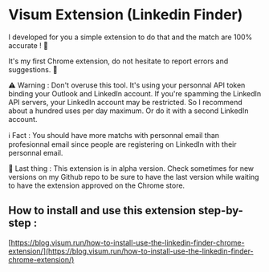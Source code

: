 # Visum Extension (Linkedin Finder)

I developed for you a simple extension to do that and the match are 100% accurate ! 🚀

It's my first Chrome extension, do not hesitate to report errors and suggestions. 💪

⚠️ Warning : Don't overuse this tool. It's using your personnal API token binding your Outlook and LinkedIn account. If you're spamming the LinkedIn API servers, your LinkedIn account may be restricted. So I recommend about a hundred uses per day maximum. Or do it with a second LinkedIn account.

ℹ️ Fact : You should have more matchs with personnal email than profesionnal email since people are registering on LinkedIn with their personnal email.

🚨 Last thing : This extension is in alpha version. Check sometimes for new versions on my Github repo to be sure to have the last version while waiting to have the extension approved on the Chrome store.

## How to install and use this extension step-by-step :

[https://blog.visum.run/how-to-install-use-the-linkedin-finder-chrome-extension/](https://blog.visum.run/how-to-install-use-the-linkedin-finder-chrome-extension/)
